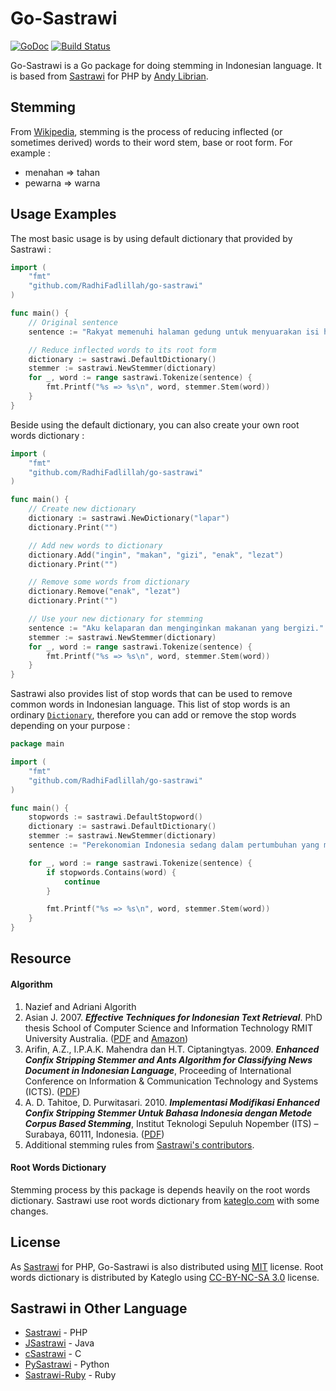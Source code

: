 # Go-Sastrawi

[![GoDoc](https://godoc.org/github.com/RadhiFadlillah/go-sastrawi?status.png)](https://godoc.org/github.com/RadhiFadlillah/go-sastrawi) [![Build Status](https://travis-ci.org/RadhiFadlillah/go-sastrawi.svg?branch=master)](https://travis-ci.org/RadhiFadlillah/go-sastrawi)

Go-Sastrawi is a Go package for doing stemming in Indonesian language. It is based from [Sastrawi](https://github.com/sastrawi/sastrawi) for PHP by [Andy Librian](https://github.com/andylibrian).

## Stemming

From [Wikipedia](https://en.wikipedia.org/wiki/Stemming), stemming is the process of reducing inflected (or sometimes derived) words to their word stem, base or root form. For example :

- menahan => tahan
- pewarna => warna

## Usage Examples

The most basic usage is by using default dictionary that provided by Sastrawi :

```go
import (
	"fmt"
	"github.com/RadhiFadlillah/go-sastrawi"
)

func main() {
	// Original sentence
	sentence := "Rakyat memenuhi halaman gedung untuk menyuarakan isi hatinya. Baca berita selengkapnya di http://www.kompas.com."

	// Reduce inflected words to its root form
	dictionary := sastrawi.DefaultDictionary()
	stemmer := sastrawi.NewStemmer(dictionary)
	for _, word := range sastrawi.Tokenize(sentence) {
		fmt.Printf("%s => %s\n", word, stemmer.Stem(word))
	}
}
```

Beside using the default dictionary, you can also create your own root words dictionary :

```go
import (
	"fmt"
	"github.com/RadhiFadlillah/go-sastrawi"
)

func main() {
	// Create new dictionary
	dictionary := sastrawi.NewDictionary("lapar")
	dictionary.Print("")

	// Add new words to dictionary
	dictionary.Add("ingin", "makan", "gizi", "enak", "lezat")
	dictionary.Print("")

	// Remove some words from dictionary
	dictionary.Remove("enak", "lezat")
	dictionary.Print("")

	// Use your new dictionary for stemming
	sentence := "Aku kelaparan dan menginginkan makanan yang bergizi."
	stemmer := sastrawi.NewStemmer(dictionary)
	for _, word := range sastrawi.Tokenize(sentence) {
		fmt.Printf("%s => %s\n", word, stemmer.Stem(word))
	}
}
```

Sastrawi also provides list of stop words that can be used to remove common words in Indonesian language. This list of stop words is an ordinary [`Dictionary`](https://godoc.org/github.com/RadhiFadlillah/go-sastrawi#Dictionary), therefore you can add or remove the stop words depending on your purpose :

```go
package main

import (
	"fmt"
	"github.com/RadhiFadlillah/go-sastrawi"
)

func main() {
	stopwords := sastrawi.DefaultStopword()
	dictionary := sastrawi.DefaultDictionary()
	stemmer := sastrawi.NewStemmer(dictionary)
	sentence := "Perekonomian Indonesia sedang dalam pertumbuhan yang membanggakan"

	for _, word := range sastrawi.Tokenize(sentence) {
		if stopwords.Contains(word) {
			continue
		}

		fmt.Printf("%s => %s\n", word, stemmer.Stem(word))
	}
}
```

## Resource

#### Algorithm

1. Nazief and Adriani Algorith
2. Asian J. 2007. ___Effective Techniques for Indonesian Text Retrieval___. PhD thesis School of Computer Science and Information Technology RMIT University Australia. ([PDF](http://researchbank.rmit.edu.au/eserv/rmit:6312/Asian.pdf) and [Amazon](https://www.amazon.com/Effective-Techniques-Indonesian-Text-Retrieval/dp/3639021649))
3. Arifin, A.Z., I.P.A.K. Mahendra dan H.T. Ciptaningtyas. 2009. ___Enhanced Confix Stripping Stemmer and Ants Algorithm for Classifying News Document in Indonesian Language___, Proceeding of International Conference on Information & Communication Technology and Systems (ICTS). ([PDF](http://personal.its.ac.id/files/pub/2623-agusza-baru%2021%20d%20VIP%20enhanced-confix-stripping-stem.pdf))
4. A. D. Tahitoe, D. Purwitasari. 2010. ___Implementasi Modifikasi Enhanced Confix Stripping Stemmer Untuk Bahasa Indonesia dengan Metode Corpus Based Stemming___, Institut Teknologi Sepuluh Nopember (ITS) – Surabaya, 60111, Indonesia. ([PDF](http://digilib.its.ac.id/public/ITS-Undergraduate-14255-paperpdf.pdf))
5. Additional stemming rules from [Sastrawi's contributors](https://github.com/sastrawi/sastrawi/graphs/contributors).

#### Root Words Dictionary

Stemming process by this package is depends heavily on the root words dictionary. Sastrawi use root words dictionary from [kateglo.com](http://kateglo.com) with some changes.

## License

As [Sastrawi](https://github.com/sastrawi/sastrawi) for PHP, Go-Sastrawi is also distributed using [MIT](http://choosealicense.com/licenses/mit/) license. Root words dictionary is distributed by Kateglo using [CC-BY-NC-SA 3.0](https://github.com/ivanlanin/kateglo#lisensi-isi) license.

## Sastrawi in Other Language

- [Sastrawi](https://github.com/sastrawi/sastrawi) - PHP
- [JSastrawi](https://github.com/jsastrawi/jsastrawi) - Java
- [cSastrawi](https://github.com/mohangk/c_sastrawi) - C
- [PySastrawi](https://github.com/har07/PySastrawi) - Python
- [Sastrawi-Ruby](https://github.com/meisyal/sastrawi-ruby) - Ruby
